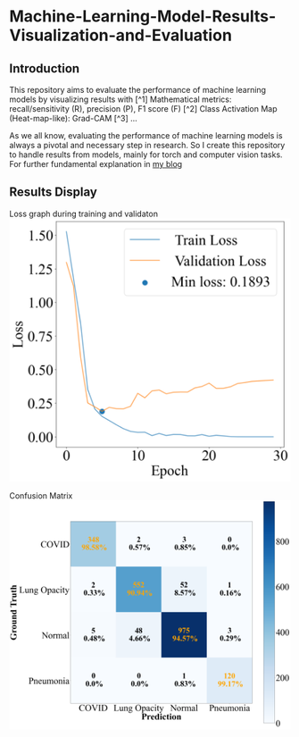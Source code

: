 # Machine-Learning-Model-Results-Visualization-and-Evaluation
## Introduction
This repository aims to evaluate the performance of machine learning models by visualizing results with 
[^1] Mathematical metrics: recall/sensitivity (R), precision (P), F1 score (F)
[^2] Class Activation Map (Heat-map-like): Grad-CAM 
[^3] ...

As we all know, evaluating the performance of machine learning models is always a pivotal and necessary step in research. 
So I create this repository to handle results from models, mainly for torch and computer vision tasks.
For further fundamental explanation in [my blog](https://tychence.wordpress.com/machine-learning-results-evaluation/)

## Results Display
Loss graph during training and validaton
![Loss graph during training and validaton](graphs/Loss_graph_vit.png)

Confusion Matrix
![Confusion Matrix](graphs/confusion_matrix_efficientvit_b3.png)
